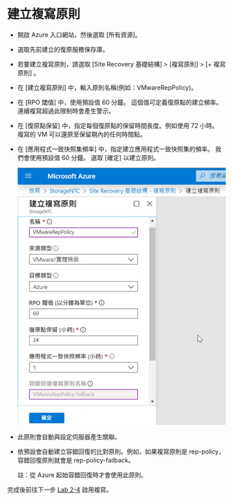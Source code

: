 # 建立複寫原則

- 開啟 Azure 入口網站，然後選取 [所有資源]。<br>

- 選取先前建立的復原服務保存庫。<br>

- 若要建立複寫原則，請選取 [Site Recovery 基礎結構] > [複寫原則] > [+ 複寫原則] 。<br>

- 在 [建立複寫原則] 中，輸入原則名稱(例如：VMwareRepPolicy)。<br>

- 在 [RPO 閾值] 中，使用預設值 60 分鐘。 這個值可定義復原點的建立頻率。 連續複寫超過此限制時會產生警示。<br>

- 在 [復原點保留] 中，指定每個復原點的保留時間長度。例如使用 72 小時。 複寫的 VM 可以還原至保留期內的任何時間點。<br>

- 在 [應用程式一致快照集頻率] 中，指定建立應用程式一致快照集的頻率。 我們會使用預設值 60 分鐘。 選取 [確定] 以建立原則。<br>
  
  ![GITHUB](https://github.com/MarkChang-Core/ASR-VMWare/blob/main/Image/lab11.jpg)<br>
  
- 此原則會自動與設定伺服器產生關聯。<br>

- 依預設會自動建立容錯回復的比對原則。例如，如果複寫原則是 rep-policy，容錯回復原則就會是 rep-policy-failback。<br>
  
  註：從 Azure 起始容錯回復時才會使用此原則。<br>
  
完成後前往下一步 [Lab 2-4](https://github.com/MarkChang-Core/ASR-VMWare/blob/main/Lab2-4.md) 啟用複寫。
